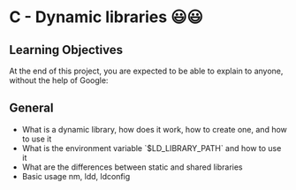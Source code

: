 # C - Dynamic libraries :smiley::smiley:
## Learning Objectives
At the end of this project, you are expected to be able to explain to anyone, without the help of Google:

## General
<ul>
<li>What is a dynamic library, how does it work, how to create one, and how to use it</li>
<li>What is the environment variable `$LD_LIBRARY_PATH` and how to use it</li>
<li>What are the differences between static and shared libraries</li>
<li>Basic usage nm, ldd, ldconfig</li>
</ul>
